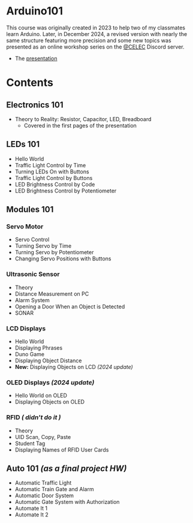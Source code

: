 # Arduino101  

This course was originally created in 2023 to help two of my classmates learn Arduino. Later, in December 2024, a revised version with nearly the same structure featuring more precision and some new topics was presented as an online workshop series on the [@CELEC](https://github.com/celec-club) Discord server.  

- The [presentation](https://www.canva.com/design/DAGaAXWsPXg/DMP57keedVaj6DhXEbGTOQ/view?utm_content=DAGaAXWsPXg&utm_campaign=designshare&utm_medium=link2&utm_source=uniquelinks&utlId=hdad447fbc7)  

# Contents  

## Electronics 101  
- Theory to Reality: Resistor, Capacitor, LED, Breadboard  
  - Covered in the first pages of the presentation  

## LEDs 101  
- Hello World  
- Traffic Light Control by Time  
- Turning LEDs On with Buttons  
- Traffic Light Control by Buttons  
- LED Brightness Control by Code  
- LED Brightness Control by Potentiometer  

## Modules 101  

### Servo Motor  
- Servo Control  
- Turning Servo by Time  
- Turning Servo by Potentiometer  
- Changing Servo Positions with Buttons  

### Ultrasonic Sensor  
- Theory  
- Distance Measurement on PC  
- Alarm System  
- Opening a Door When an Object is Detected  
- SONAR  

### LCD Displays  
- Hello World  
- Displaying Phrases  
- Duno Game  
- Displaying Object Distance  
- **New:** Displaying Objects on LCD  *(2024 update)*

### OLED Displays *(2024 update)*  
- Hello World on OLED  
- Displaying Objects on OLED  

### RFID  *( didn't do it )* 
- Theory  
- UID Scan, Copy, Paste  
- Student Tag  
- Displaying Names of RFID User Cards  

## Auto 101  *(as a final project HW)* 
- Automatic Traffic Light  
- Automatic Train Gate and Alarm  
- Automatic Door System  
- Automatic Gate System with Authorization  
- Automate It 1  
- Automate It 2  

